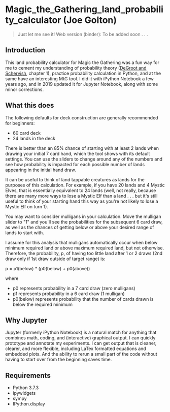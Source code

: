 # Magic_the_Gathering_land_probability_calculator (Joe Golton)

> Just let me see it! Web version (binder):
To be added soon . . .

## Introduction

This land probability calculator for Magic the Gathering was a fun way for me to cement my understanding of probability theory ([DeGroot and Schervish](http://www.amazon.com/Probability-Statistics-4th-Morris-DeGroot/dp/0321500466), chapter 1), practice probability calculation in Python, and at the same have an interesting MtG tool. I did it with iPython Notebook a few years ago, and in 2019 updated it for Jupyter Notebook, along with some minor corrections.

## What this does

The following defaults for deck construction are generally recommended for beginners:

* 60 card deck
* 24 lands in the deck

There is better than an 85% chance of starting with at least 2 lands when drawing your initial 7 card hand, which the tool shows with its default settings. You can use the sliders to change around any of the numbers and see how probability is impacted for each possible number of lands appearing in the initial hand draw.

It can be useful to think of land tappable creatures as lands for the purposes of this calculation. For example, if you have 20 lands and 4 Mystic Elves, that is essentially equivalent to 24 lands (well, not really, because there are many more ways to lose a Mystic Elf than a land . . . but it's still useful to think of your starting hand this way as you're not likely to lose a Mystic Elf on turn 1).

You may want to consider mulligans in your calculation. Move the mulligan slider to "1" and you'll see the probabilities for the subsequent 6 card draw, as well as the chances of getting below or above your desired range of lands to start with.

I assume for this analysis that mulligans automatically occur when below minimum required land or above maximum required land, but not otherwise. Therefore, the probability, p, of having too little land after 1 or 2 draws (2nd draw only if 1st draw outside of target range) is:

p = p1(below) * (p0(below) + p0(above))

where

* p0 represents probability in a 7 card draw (zero mulligans)
* p1 represents probability in a 6 card draw (1 mulligan)
* p0(below) represents probability that the number of cards drawn is below the required minimum

## Why Jupyter

Jupyter (formerly iPython Notebook) is a natural match for anything that combines math, coding, and (interactive) graphical output. I can quickly prototype and annotate my experiments. I can get output that is cleaner, clearer, and more flexible, including LaTex formatted equations and embedded plots. And the ability to rerun a small part of the code without having to start over from the beginning saves time.

## Requirements

* Python 3.7.3
* ipywidgets
* sympy
* IPython.display


